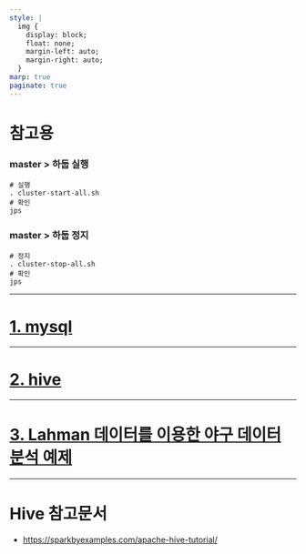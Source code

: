 ```yaml
---
style: |
  img {
    display: block;
    float: none;
    margin-left: auto;
    margin-right: auto;
  }
marp: true
paginate: true
---
```

# 참고용
### master > 하둡 실행 
```shell
# 실행
. cluster-start-all.sh
# 확인 
jps
```
### master > 하둡 정지 
```shell
# 정지
. cluster-stop-all.sh
# 확인 
jps
```
---
# [1. mysql](./1.%20mysql.md)

---
# [2. hive](./2.%20hive.md)

---
# [3. Lahman 데이터를 이용한 야구 데이터 분석 예제](./3.%20Lahman%20데이터를%20이용한%20야구%20데이터%20분석%20예제.md)

---
# Hive 참고문서
- https://sparkbyexamples.com/apache-hive-tutorial/

